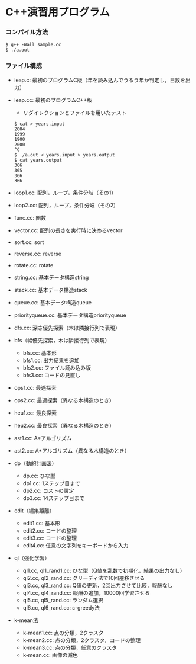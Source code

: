 # C++演習用プログラム
### コンパイル方法

```
$ g++ -Wall sample.cc
$ ./a.out
```

### ファイル構成
- leap.c: 最初のプログラムC版（年を読み込んでうるう年か判定し，日数を出力）
- leap.cc: 最初のプログラムC++版
  - リダイレクションとファイルを用いたテスト

  ```
  $ cat > years.input
  2004
  1999
  1900
  2000
  ^C
  $ ./a.out < years.input > years.output
  $ cat years.output
  366
  365
  366
  366
  ```

- loop1.cc: 配列，ループ，条件分岐（その1）
- loop2.cc: 配列，ループ，条件分岐（その2）
- func.cc: 関数
- vector.cc: 配列の長さを実行時に決めるvector
- sort.cc: sort
- reverse.cc: reverse
- rotate.cc: rotate
- string.cc: 基本データ構造string
- stack.cc: 基本データ構造stack
- queue.cc: 基本データ構造queue
- priorityqueue.cc: 基本データ構造priorityqueue
- dfs.cc: 深さ優先探索（木は隣接行列で表現）
- bfs（幅優先探索，木は隣接行列で表現）
  - bfs.cc: 基本形
  - bfs1.cc: 出力結果を追加
  - bfs2.cc: ファイル読み込み版
  - bfs3.cc: コードの見直し
- ops1.cc: 最適探索
- ops2.cc: 最適探索（異なる木構造のとき）
- heu1.cc: 最良探索
- heu2.cc: 最良探索（異なる木構造のとき）
- ast1.cc: A*アルゴリズム
- ast2.cc: A*アルゴリズム（異なる木構造のとき）
- dp（動的計画法）
  - dp.cc: ひな型
  - dp1.cc: 1ステップ目まで
  - dp2.cc: コストの設定
  - dp3.cc: 14ステップ目まで
- edit（編集距離）
  - edit1.cc: 基本形
  - edit2.cc: コードの整理
  - edit3.cc: コードの整理
  - edit4.cc: 任意の文字列をキーボードから入力
- ql（強化学習）
  - ql1.cc, ql1_rand1.cc: ひな型（Q値を乱数で初期化，結果の出力なし）
  - ql2.cc, ql2_rand.cc: グリーディ法で10回遷移させる
  - ql3.cc, ql3_rand.cc: Q値の更新，2回出力させて比較，報酬なし
  - ql4.cc, ql4_rand.cc: 報酬の追加，10000回学習させる
  - ql5.cc, ql5_rand.cc: ランダム選択
  - ql6.cc, ql6_rand.cc: ε-greedy法
- k-mean法
  - k-mean1.cc: 点の分類，2クラスタ
  - k-mean2.cc: 点の分類，2クラスタ，コードの整理
  - k-mean3.cc: 点の分類，任意のクラスタ
  - k-mean.cc: 画像の減色
